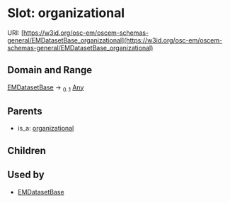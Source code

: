 
# Slot: organizational



URI: [https://w3id.org/osc-em/oscem-schemas-general/EMDatasetBase_organizational](https://w3id.org/osc-em/oscem-schemas-general/EMDatasetBase_organizational)


## Domain and Range

[EMDatasetBase](EMDatasetBase.md) &#8594;  <sub>0..1</sub> [Any](Any.md)

## Parents

 *  is_a: [organizational](organizational.md)

## Children


## Used by

 * [EMDatasetBase](EMDatasetBase.md)
